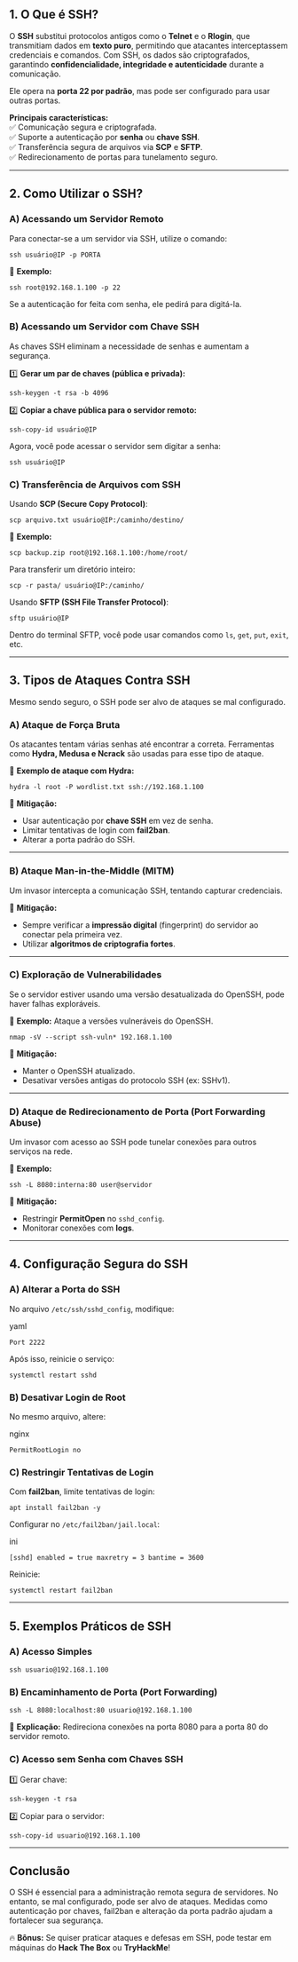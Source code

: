 ## **1. O Que é SSH?**

O **SSH** substitui protocolos antigos como o **Telnet** e o **Rlogin**, que transmitiam dados em **texto puro**, permitindo que atacantes interceptassem credenciais e comandos. Com SSH, os dados são criptografados, garantindo **confidencialidade, integridade e autenticidade** durante a comunicação.

Ele opera na **porta 22 por padrão**, mas pode ser configurado para usar outras portas.

**Principais características:**  
✅ Comunicação segura e criptografada.  
✅ Suporte a autenticação por **senha** ou **chave SSH**.  
✅ Transferência segura de arquivos via **SCP** e **SFTP**.  
✅ Redirecionamento de portas para tunelamento seguro.

---

## **2. Como Utilizar o SSH?**

### **A) Acessando um Servidor Remoto**

Para conectar-se a um servidor via SSH, utilize o comando:

`ssh usuário@IP -p PORTA`

📌 **Exemplo:**

`ssh root@192.168.1.100 -p 22`

Se a autenticação for feita com senha, ele pedirá para digitá-la.

### **B) Acessando um Servidor com Chave SSH**

As chaves SSH eliminam a necessidade de senhas e aumentam a segurança.

1️⃣ **Gerar um par de chaves (pública e privada):**

`ssh-keygen -t rsa -b 4096`

2️⃣ **Copiar a chave pública para o servidor remoto:**

`ssh-copy-id usuário@IP`

Agora, você pode acessar o servidor sem digitar a senha:

`ssh usuário@IP`

### **C) Transferência de Arquivos com SSH**

Usando **SCP (Secure Copy Protocol)**:

`scp arquivo.txt usuário@IP:/caminho/destino/`

📌 **Exemplo:**

`scp backup.zip root@192.168.1.100:/home/root/`

Para transferir um diretório inteiro:

`scp -r pasta/ usuário@IP:/caminho/`

Usando **SFTP (SSH File Transfer Protocol)**:

`sftp usuário@IP`

Dentro do terminal SFTP, você pode usar comandos como `ls`, `get`, `put`, `exit`, etc.

---

## **3. Tipos de Ataques Contra SSH**

Mesmo sendo seguro, o SSH pode ser alvo de ataques se mal configurado.

### **A) Ataque de Força Bruta**

Os atacantes tentam várias senhas até encontrar a correta. Ferramentas como **Hydra, Medusa e Ncrack** são usadas para esse tipo de ataque.

📌 **Exemplo de ataque com Hydra:**

`hydra -l root -P wordlist.txt ssh://192.168.1.100`

🔹 **Mitigação:**

- Usar autenticação por **chave SSH** em vez de senha.
- Limitar tentativas de login com **fail2ban**.
- Alterar a porta padrão do SSH.

---

### **B) Ataque Man-in-the-Middle (MITM)**

Um invasor intercepta a comunicação SSH, tentando capturar credenciais.

🔹 **Mitigação:**

- Sempre verificar a **impressão digital** (fingerprint) do servidor ao conectar pela primeira vez.
- Utilizar **algoritmos de criptografia fortes**.

---

### **C) Exploração de Vulnerabilidades**

Se o servidor estiver usando uma versão desatualizada do OpenSSH, pode haver falhas exploráveis.

📌 **Exemplo:** Ataque a versões vulneráveis do OpenSSH.

`nmap -sV --script ssh-vuln* 192.168.1.100`

🔹 **Mitigação:**

- Manter o OpenSSH atualizado.
- Desativar versões antigas do protocolo SSH (ex: SSHv1).

---

### **D) Ataque de Redirecionamento de Porta (Port Forwarding Abuse)**

Um invasor com acesso ao SSH pode tunelar conexões para outros serviços na rede.

📌 **Exemplo:**

`ssh -L 8080:interna:80 user@servidor`

🔹 **Mitigação:**

- Restringir **PermitOpen** no `sshd_config`.
- Monitorar conexões com **logs**.

---

## **4. Configuração Segura do SSH**

### **A) Alterar a Porta do SSH**

No arquivo `/etc/ssh/sshd_config`, modifique:

yaml

`Port 2222`

Após isso, reinicie o serviço:

`systemctl restart sshd`

### **B) Desativar Login de Root**

No mesmo arquivo, altere:

nginx

`PermitRootLogin no`

### **C) Restringir Tentativas de Login**

Com **fail2ban**, limite tentativas de login:

`apt install fail2ban -y`

Configurar no `/etc/fail2ban/jail.local`:

ini

`[sshd] enabled = true maxretry = 3 bantime = 3600`

Reinicie:

`systemctl restart fail2ban`

---

## **5. Exemplos Práticos de SSH**

### **A) Acesso Simples**

`ssh usuario@192.168.1.100`

### **B) Encaminhamento de Porta (Port Forwarding)**

`ssh -L 8080:localhost:80 usuario@192.168.1.100`

🔹 **Explicação:** Redireciona conexões na porta 8080 para a porta 80 do servidor remoto.

### **C) Acesso sem Senha com Chaves SSH**

1️⃣ Gerar chave:

`ssh-keygen -t rsa`

2️⃣ Copiar para o servidor:

`ssh-copy-id usuario@192.168.1.100`

---

## **Conclusão**

O SSH é essencial para a administração remota segura de servidores. No entanto, se mal configurado, pode ser alvo de ataques. Medidas como autenticação por chaves, fail2ban e alteração da porta padrão ajudam a fortalecer sua segurança.

🔥 **Bônus:** Se quiser praticar ataques e defesas em SSH, pode testar em máquinas do **Hack The Box** ou **TryHackMe**!